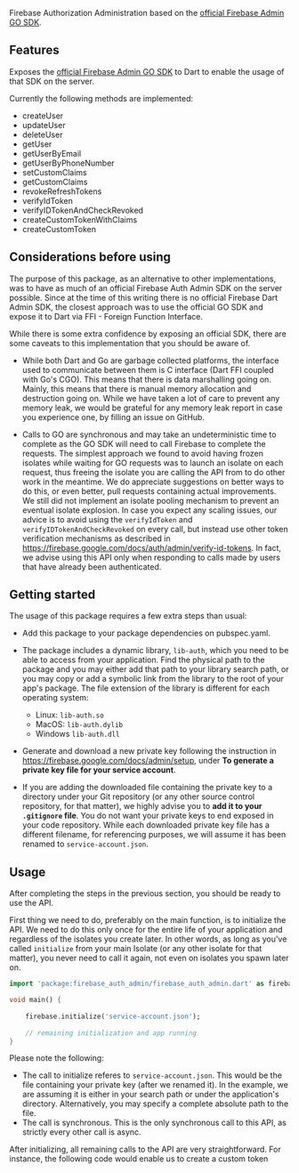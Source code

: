Firebase Authorization Administration based on the [official Firebase Admin GO SDK](https://firebase.google.com/docs/auth/admin).

## Features

Exposes the [official Firebase Admin GO SDK](https://firebase.google.com/docs/auth/admin) to Dart to enable the usage of that SDK on the server. 

Currently the following methods are implemented:
- createUser
- updateUser
- deleteUser
- getUser
- getUserByEmail
- getUserByPhoneNumber
- setCustomClaims
- getCustomClaims
- revokeRefreshTokens
- verifyIdToken
- verifyIDTokenAndCheckRevoked
- createCustomTokenWithClaims
- createCustomToken

## Considerations before using

The purpose of this package, as an alternative to other implementations, was to have as much of an official Firebase Auth Admin SDK on the server possible. Since at the time of this writing there is no official Firebase Dart Admin SDK, the closest approach was to use the official GO SDK and expose it to Dart via FFI - Foreign Function Interface.

While there is some extra confidence by exposing an official SDK, there are some caveats to this implementation that you should be aware of.

- While both Dart and Go are garbage collected platforms, the interface used to communicate between them is C interface (Dart FFI coupled with Go's CGO). This means that there is data marshalling going on. Mainly, this means that there is manual memory allocation and destruction going on. While we have taken a lot of care to prevent any memory leak, we would be grateful for any memory leak report in case you experience one, by filling an issue on GitHub.

- Calls to GO are synchronous and may take an undeterministic time to complete as the GO SDK will need to call Firebase to complete the requests. The simplest approach we found to avoid having frozen isolates while waiting for GO requests was to launch an isolate on each request, thus freeing the isolate you are calling the API from to do other work in the meantime. We do appreciate suggestions on better ways to do this, or even better, pull requests containing actual improvements. We still did not implement an isolate pooling mechanism to prevent an eventual isolate explosion. In case you expect any scaling issues, our advice is to avoid using the ```verifyIdToken``` and ```verifyIDTokenAndCheckRevoked``` on every call, but instead use other token verification mechanisms as described in https://firebase.google.com/docs/auth/admin/verify-id-tokens. In fact, we advise using this API only when responding to calls made by users that have already been authenticated.


## Getting started

The usage of this package requires a few extra steps than usual:
- Add this package to your package dependencies on pubspec.yaml.

- The package includes a dynamic library, ```lib-auth```, which you need to be able to access from your application. Find the physical path to the package and you may either add that path to your library search path, or you may copy or add a symbolic link from the library to the root of your app's package. The file extension of the library is different for each operating system:
    * Linux: ``lib-auth.so``
    * MacOS: ``lib-auth.dylib``
    * Windows ``lib-auth.dll``

- Generate and download a new private key following the instruction in https://firebase.google.com/docs/admin/setup, under **To generate a private key file for your service account**.

- If you are adding the downloaded file containing the private key to a directory under your Git repository (or any other source control repository, for that matter), we highly advise you to **add it to your ``.gitignore`` file**. You do not want your private keys to end exposed in your code repository. While each downloaded private key file has a different filename, for referencing purposes, we will assume it has been renamed to ``service-account.json``.


## Usage

After completing the steps in the previous section, you should be ready to use the API.

First thing we need to do, preferably on the main function, is to initialize the API. We need to do this only once for the entire life of your application and regardless of the isolates you create later. In other words, as long as you've called ``initialize`` from your main Isolate (or any other isolate for that matter), you never need to call it again, not even on isolates you spawn later on.

```dart
import 'package:firebase_auth_admin/firebase_auth_admin.dart' as firebase;

void main() {
    
    firebase.initialize('service-account.json');
    
    // remaining initialization and app running
}
```

Please note the following:
- The call to initialize referes to ``service-account.json``. This would be the file containing your private key (after we renamed it). In the example, we are assuming it is either in your search path or under the application's directory. Alternatively, you may specify a complete absolute path to the file.
- The call is synchronous. This is the only synchronous call to this API, as strictly every other call is async.


After initializing, all remaining calls to the API are very straightforward. For instance, the following code would enable us to create a custom token 